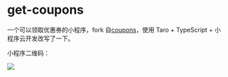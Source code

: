 # get-coupons

一个可以领取优惠券的小程序，fork 自[coupons](https://github.com/zwpro/coupons)，使用 Taro + TypeScript + 小程序云开发改写了一下。

小程序二维码：

![](https://mayandev.oss-cn-hangzhou.aliyuncs.com/blog/gh_afe22e1af473_258.jpg)
